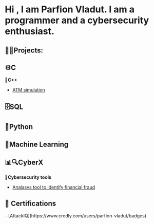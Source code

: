 <h1>Hi , I am Parfion Vladut. I am a programmer and a cybersecurity enthusiast. </h1>

<h2> 👨‍💻Projects: </h2>

<b>⚙️C</b>
-

<b>🚀C++</b>
- [ATM simulation](https://github.com/parfionvladut/atm-software/tree/master)

<b>🗄️SQL</b>
-

<b>🐍Python</b>
-

<b>🤖Machine Learning</b>
-

<b>📊🔍CyberX</b>
-

<b>🧰Cybersecurity tools</b>
- [Analasys tool to identify financial fraud](https://github.com/parfionvladut/Digital-proof-abstraction)

<h2>📝 Certifications</h2>
- [AttackIQ](https://www.credly.com/users/parfion-vladut/badges)

